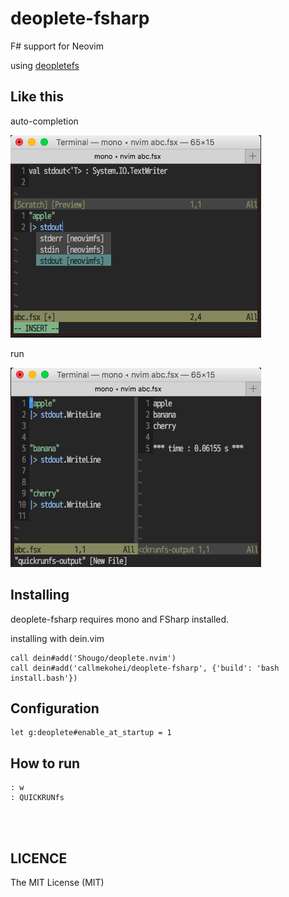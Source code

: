 # deoplete-fsharp

F# support for Neovim

using [deopletefs](https://github.com/callmekohei/deopletefs)

## Like this

auto-completion

![alt text](./pic/deopletefs.png)

run

![alt text](./pic/quickrunfs.png)

## Installing

deoplete-fsharp requires mono and FSharp installed.

installing with dein.vim
```vim
call dein#add('Shougo/deoplete.nvim')
call dein#add('callmekohei/deoplete-fsharp', {'build': 'bash install.bash'})
```

## Configuration
```vim
let g:deoplete#enable_at_startup = 1
```

## How to run
```
: w
: QUICKRUNfs
```

<br>
<br>


## LICENCE  
The MIT License (MIT)
